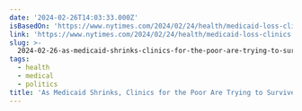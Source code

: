 ```yaml
---
date: '2024-02-26T14:03:33.000Z'
isBasedOn: 'https://www.nytimes.com/2024/02/24/health/medicaid-loss-clinics.html'
link: 'https://www.nytimes.com/2024/02/24/health/medicaid-loss-clinics.html'
slug: >-
  2024-02-26-as-medicaid-shrinks-clinics-for-the-poor-are-trying-to-survive-the-new-y
tags:
  - health
  - medical
  - politics
title: 'As Medicaid Shrinks, Clinics for the Poor Are Trying to Survive - The New Y'
---
```


